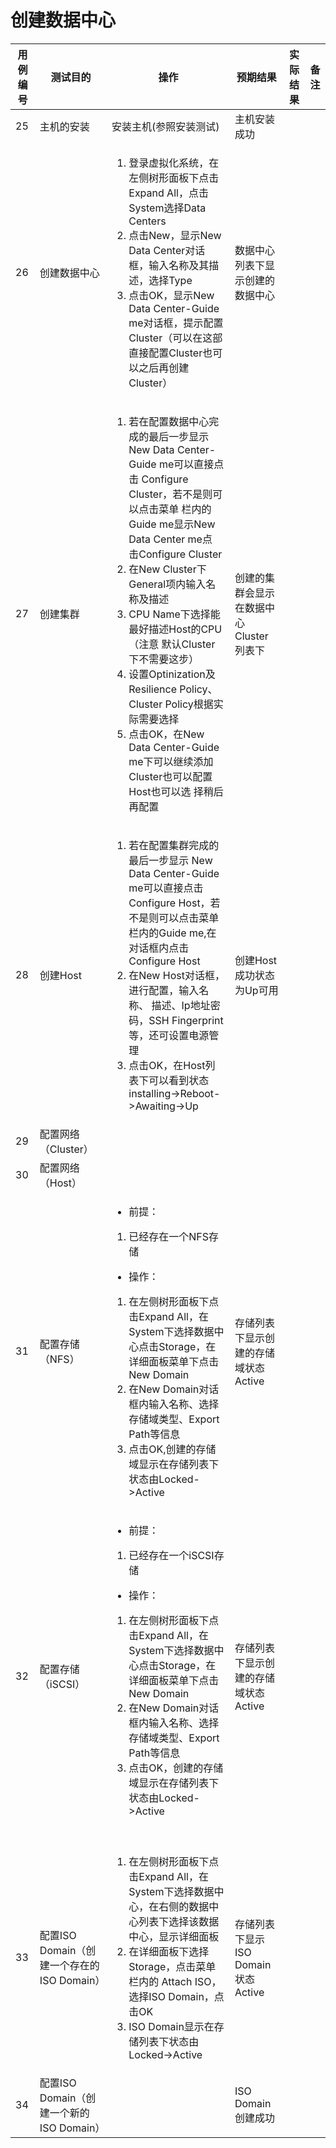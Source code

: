 # 创建数据中心

|用例编号|测试目的|操作|预期结果|实际结果|备注|
|--------|--------|----|--------|--------|----|
|25|主机的安装|安装主机(参照安装测试)|主机安装成功|||
|26|创建数据中心|<ol><li>登录虚拟化系统，在左侧树形面板下点击 Expand All，点击System选择Data Centers</li><li>点击New，显示New Data Center对话框，输入名称及其描述，选择Type</li><li>点击OK，显示New Data Center-Guide me对话框，提示配置Cluster（可以在这部直接配置Cluster也可以之后再创建Cluster）</li></ol>|数据中心列表下显示创建的数据中心|||
|27|创建集群|<ol><li>若在配置数据中心完成的最后一步显示 New Data Center-Guide me可以直接点击 Configure Cluster，若不是则可以点击菜单 栏内的Guide me显示New Data Center me点 击Configure Cluster</li><li>在New Cluster下General项内输入名称及描述</li><li>CPU Name下选择能最好描述Host的CPU（注意 默认Cluster下不需要这步）</li><li>设置Optinization及Resilience Policy、 Cluster Policy根据实际需要选择</li><li>点击OK，在New Data Center-Guide me下可以继续添加Cluster也可以配置Host也可以选 择稍后再配置</li></ol>|创建的集群会显示在数据中心Cluster列表下|||
|28|创建Host|<ol><li>若在配置集群完成的最后一步显示 New Data Center-Guide me可以直接点击Configure Host，若不是则可以点击菜单栏内的Guide me,在对话框内点击Configure Host</li><li>在New Host对话框，进行配置，输入名称、 描述、Ip地址密码，SSH Fingerprint等，还可设置电源管理</li><li>点击OK，在Host列表下可以看到状态 installing-\>Reboot-\>Awaiting-\>Up</li></ol>|创建Host成功状态为Up可用|||
|29|配置网络（Cluster）|||||
|30|配置网络（Host）|||||
|31|配置存储（NFS） |<ul><li>前提：</li></ul><ol><li>已经存在一个NFS存储</li></ol><ul><li>操作：</li></ul><ol><li>在左侧树形面板下点击Expand All，在System下选择数据中心点击Storage，在详细面板菜单下点击New Domain</li><li>在New Domain对话框内输入名称、选择存储域类型、Export Path等信息</li><li>点击OK,创建的存储域显示在存储列表下状态由Locked-\>Active</li></ol>|存储列表下显示创建的存储域状态Active|||
|32|配置存储（iSCSI）|<ul><li>前提：</li></ul><ol><li>已经存在一个iSCSI存储</li></ol><ul><li>操作：</li></ul><ol><li>在左侧树形面板下点击Expand All，在System下选择数据中心点击Storage，在详细面板菜单下点击New Domain</li><li>在New Domain对话框内输入名称、选择存储域类型、Export Path等信息</li><li>点击OK，创建的存储域显示在存储列表下状态由Locked-\>Active<br/><br/>|存储列表下显示创建的存储域状态Active|||
|33|配置ISO Domain（创建一个存在的 ISO Domain）|<ol><li>在左侧树形面板下点击Expand All，在System下选择数据中心，在右侧的数据中心列表下选择该数据中心，显示详细面板</li><li>在详细面板下选择Storage，点击菜单栏内的 Attach ISO，选择ISO Domain，点击OK</li><li>ISO Domain显示在存储列表下状态由 Locked-\>Active</li></ol>|存储列表下显示ISO Domain状态Active|||
|34|配置ISO Domain（创建一个新的ISO Domain）||ISO Domain创建成功|||

